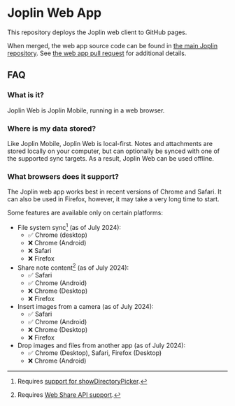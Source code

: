 # Joplin Web App

This repository deploys the Joplin web client to GitHub pages.

When merged, the web app source code can be found in [the main Joplin repository](https://github.com/laurent22/joplin). See [the web app pull request](https://github.com/laurent22/joplin/pull/10650) for additional details.

## FAQ

### What is it?

Joplin Web is Joplin Mobile, running in a web browser.

### Where is my data stored?

Like Joplin Mobile, Joplin Web is local-first. Notes and attachments are stored locally on your computer, but can optionally be synced with one of the supported sync targets. As a result, Joplin Web can be used offline.

### What browsers does it support?

The Joplin web app works best in recent versions of Chrome and Safari. It can also be used in Firefox, however, it may take a very long time to start.

Some features are available only on certain platforms:
- File system sync[^1] (as of July 2024):
	- ✅ Chrome (desktop)
	- ❌ Chrome (Android)
	- ❌ Safari
	- ❌ Firefox
- Share note content[^2] (as of July 2024):
	- ✅ Safari
	- ✅ Chrome (Android)
	- ❌ Chrome (Desktop)
	- ❌ Firefox
- Insert images from a camera (as of July 2024):
	- ✅ Safari
	- ✅ Chrome (Android)
	- ❌ Chrome (Desktop)
	- ❌ Firefox
- Drop images and files from another app (as of July 2024):
	- ✅ Chrome (Desktop), Safari, Firefox (Desktop)
	- ❌ Chrome (Android)

[^1]: Requires [support for showDirectoryPicker](https://caniuse.com/?search=showDirectoryPicker).
[^2]: Requires [Web Share API support](https://caniuse.com/?search=web%20share%20api).


